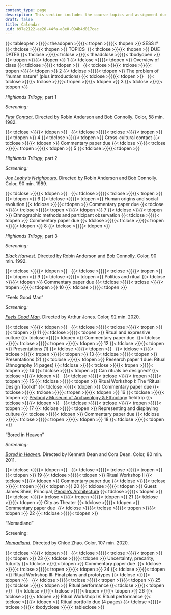 ```yaml
---
content_type: page
description: This section includes the course topics and assignment due dates.
draft: false
title: Calendar
uid: b97e2122-ae28-44fa-a8e0-094b4d017cac
---
```

{{< tableopen >}}{{< theadopen >}}{{< tropen >}}{{< thopen >}}
SESS #
{{< thclose >}}{{< thopen >}}
TOPICS 
{{< thclose >}}{{< thopen >}}
DUE DATES
{{< thclose >}}{{< trclose >}}{{< theadclose >}}{{< tbodyopen >}}{{< tropen >}}{{< tdopen >}}
1
{{< tdclose >}}{{< tdopen >}}
Overview of class
{{< tdclose >}}{{< tdopen >}}
 
{{< tdclose >}}{{< trclose >}}{{< tropen >}}{{< tdopen >}}
2
{{< tdclose >}}{{< tdopen >}}
The problem of “human nature” (plus introductions)
{{< tdclose >}}{{< tdopen >}}
 
{{< tdclose >}}{{< trclose >}}{{< tropen >}}{{< tdopen >}}
3
{{< tdclose >}}{{< tdopen >}}

*Highlands Trilogy*, part 1

*Screening:*

[*First Contact*](https://www.imdb.com/title/tt0085544/?ref_=nv_sr_srsg_4). Directed by Robin Anderson and Bob Connolly. Color, 58 min. 1982.

{{< tdclose >}}{{< tdopen >}}
 
{{< tdclose >}}{{< trclose >}}{{< tropen >}}{{< tdopen >}}
4
{{< tdclose >}}{{< tdopen >}}
Cross-cultural contact
{{< tdclose >}}{{< tdopen >}}
Commentary paper due
{{< tdclose >}}{{< trclose >}}{{< tropen >}}{{< tdopen >}}
5
{{< tdclose >}}{{< tdopen >}}

*Highlands Trilogy*, part 2

*Screening:*

[*Joe Leahy’s Neighbours*](https://www.imdb.com/title/tt0460476/?ref_=nv_sr_srsg_0)*.* Directed by Robin Anderson and Bob Connolly. Color, 90 min. 1989.

{{< tdclose >}}{{< tdopen >}}
 
{{< tdclose >}}{{< trclose >}}{{< tropen >}}{{< tdopen >}}
6
{{< tdclose >}}{{< tdopen >}}
Human origins and social evolution
{{< tdclose >}}{{< tdopen >}}
Commentary paper due
{{< tdclose >}}{{< trclose >}}{{< tropen >}}{{< tdopen >}}
7
{{< tdclose >}}{{< tdopen >}}
Ethnographic methods and participant observation
{{< tdclose >}}{{< tdopen >}}
Commentary paper due
{{< tdclose >}}{{< trclose >}}{{< tropen >}}{{< tdopen >}}
8
{{< tdclose >}}{{< tdopen >}}

*Highlands Trilogy*, part 3

*Screening:*

[*Black Harvest*](https://www.imdb.com/title/tt0103817/?ref_=fn_al_tt_1). Directed by Robin Anderson and Bob Connolly. Color, 90 min. 1992.

{{< tdclose >}}{{< tdopen >}}
 
{{< tdclose >}}{{< trclose >}}{{< tropen >}}{{< tdopen >}}
9
{{< tdclose >}}{{< tdopen >}}
Politics and ritual
{{< tdclose >}}{{< tdopen >}}
Commentary paper due
{{< tdclose >}}{{< trclose >}}{{< tropen >}}{{< tdopen >}}
10
{{< tdclose >}}{{< tdopen >}}

“Feels Good Man”

*Screening:*

[*Feels Good Man*](https://www.imdb.com/title/tt11394182/?ref_=fn_al_tt_1). Directed by Arthur Jones. Color, 92 min. 2020.

{{< tdclose >}}{{< tdopen >}}
 
{{< tdclose >}}{{< trclose >}}{{< tropen >}}{{< tdopen >}}
11
{{< tdclose >}}{{< tdopen >}}
Ritual and expressive culture
{{< tdclose >}}{{< tdopen >}}
Commentary paper due 
{{< tdclose >}}{{< trclose >}}{{< tropen >}}{{< tdopen >}}
12
{{< tdclose >}}{{< tdopen >}}
Presentations (1)
{{< tdclose >}}{{< tdopen >}}
 
{{< tdclose >}}{{< trclose >}}{{< tropen >}}{{< tdopen >}}
13
{{< tdclose >}}{{< tdopen >}}
Presentations (2)
{{< tdclose >}}{{< tdopen >}}
Research paper 1 due: Ritual Ethnography (4 pages)
{{< tdclose >}}{{< trclose >}}{{< tropen >}}{{< tdopen >}}
14
{{< tdclose >}}{{< tdopen >}}
Can rituals be designed?
{{< tdclose >}}{{< tdopen >}}
 
{{< tdclose >}}{{< trclose >}}{{< tropen >}}{{< tdopen >}}
15
{{< tdclose >}}{{< tdopen >}}
Ritual Workshop I: The “Ritual Design Toolkit”
{{< tdclose >}}{{< tdopen >}}
Commentary paper due
{{< tdclose >}}{{< trclose >}}{{< tropen >}}{{< tdopen >}}
16
{{< tdclose >}}{{< tdopen >}}
[Peabody Museum of Archaeology & Ethnology](https://peabody.harvard.edu/home) fieldtrip
{{< tdclose >}}{{< tdopen >}}
 
{{< tdclose >}}{{< trclose >}}{{< tropen >}}{{< tdopen >}}
17
{{< tdclose >}}{{< tdopen >}}
Representing and displaying culture
{{< tdclose >}}{{< tdopen >}}
Commentary paper due
{{< tdclose >}}{{< trclose >}}{{< tropen >}}{{< tdopen >}}
18
{{< tdclose >}}{{< tdopen >}}

“Bored in Heaven”

*Screening:*

[*Bored in Heaven*](https://www.imdb.com/title/tt1920863/?ref_=fn_al_tt_1)*.* Directed by Kenneth Dean and Cora Dean. Color, 80 min. 2011.

{{< tdclose >}}{{< tdopen >}}
 
{{< tdclose >}}{{< trclose >}}{{< tropen >}}{{< tdopen >}}
19
{{< tdclose >}}{{< tdopen >}}
Ritual Workshop II
{{< tdclose >}}{{< tdopen >}}
Commentary paper due
{{< tdclose >}}{{< trclose >}}{{< tropen >}}{{< tdopen >}}
20
{{< tdclose >}}{{< tdopen >}}
Guest: James Shen, Principal, [People’s Architecture](http://peoples-architecture.com/pao/en)
{{< tdclose >}}{{< tdopen >}}
 
{{< tdclose >}}{{< trclose >}}{{< tropen >}}{{< tdopen >}}
21
{{< tdclose >}}{{< tdopen >}}
City as Theater
{{< tdclose >}}{{< tdopen >}}
Commentary paper due 
{{< tdclose >}}{{< trclose >}}{{< tropen >}}{{< tdopen >}}
22
{{< tdclose >}}{{< tdopen >}}

“Nomadland”

Screening:

[*Nomadland*](https://www.imdb.com/title/tt9770150/?ref_=fn_al_tt_1). Directed by Chloé Zhao. Color, 107 min. 2020.

{{< tdclose >}}{{< tdopen >}}
 
{{< tdclose >}}{{< trclose >}}{{< tropen >}}{{< tdopen >}}
23
{{< tdclose >}}{{< tdopen >}}
Uncertainty, precarity, futurity
{{< tdclose >}}{{< tdopen >}}
Commentary paper due 
{{< tdclose >}}{{< trclose >}}{{< tropen >}}{{< tdopen >}}
24
{{< tdclose >}}{{< tdopen >}}
Ritual Workshop III: Final plans and prototypes
{{< tdclose >}}{{< tdopen >}}
 
{{< tdclose >}}{{< trclose >}}{{< tropen >}}{{< tdopen >}}
25
{{< tdclose >}}{{< tdopen >}}
Ritual performance
{{< tdclose >}}{{< tdopen >}}
 
{{< tdclose >}}{{< trclose >}}{{< tropen >}}{{< tdopen >}}
26
{{< tdclose >}}{{< tdopen >}}
Ritual Workshop IV: Ritual performance
{{< tdclose >}}{{< tdopen >}}
Ritual portfolio due (4 pages)
{{< tdclose >}}{{< trclose >}}{{< tbodyclose >}}{{< tableclose >}}